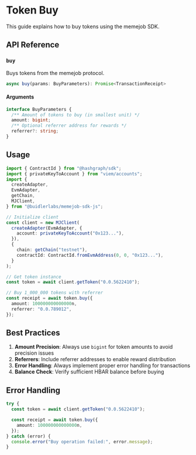# Token Buy

This guide explains how to buy tokens using the memejob SDK.

## API Reference

### `buy`

Buys tokens from the memejob protocol.

```typescript
async buy(params: BuyParameters): Promise<TransactionReceipt>
```

#### Arguments

```typescript
interface BuyParameters {
  /** Amount of tokens to buy (in smallest unit) */
  amount: bigint;
  /** Optional referrer address for rewards */
  referrer?: string;
}
```

## Usage

```typescript
import { ContractId } from "@hashgraph/sdk";
import { privateKeyToAccount } from "viem/accounts";
import {
  createAdapter,
  EvmAdapter,
  getChain,
  MJClient,
} from "@buidlerlabs/memejob-sdk-js";

// Initialize client
const client = new MJClient(
  createAdapter(EvmAdapter, {
    account: privateKeyToAccount("0x123..."),
  }),
  {
    chain: getChain("testnet"),
    contractId: ContractId.fromEvmAddress(0, 0, "0x123..."),
  }
);

// Get token instance
const token = await client.getToken("0.0.5622410");

// Buy 1_000_000 tokens with referrer
const receipt = await token.buy({
  amount: 100000000000000n,
  referrer: "0.0.789012",
});
```

## Best Practices

1. **Amount Precision**: Always use `bigint` for token amounts to avoid precision issues
2. **Referrers**: Include referrer addresses to enable reward distribution
3. **Error Handling**: Always implement proper error handling for transactions
4. **Balance Check**: Verify sufficient HBAR balance before buying

## Error Handling

```typescript
try {
  const token = await client.getToken("0.0.5622410");

  const receipt = await token.buy({
    amount: 100000000000000n,
  });
} catch (error) {
  console.error("Buy operation failed:", error.message);
}
```